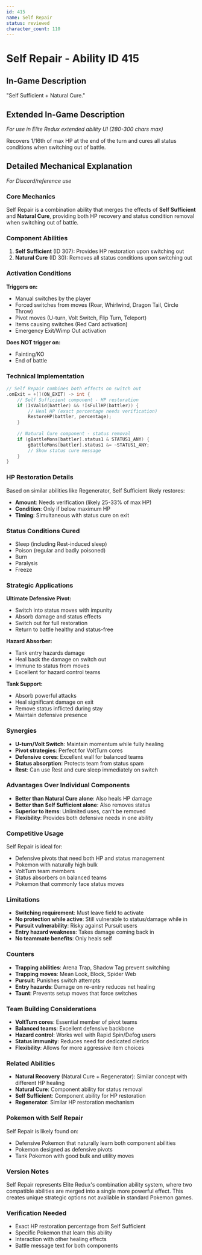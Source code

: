 ```yaml
---
id: 415
name: Self Repair
status: reviewed
character_count: 110
---
```


# Self Repair - Ability ID 415

## In-Game Description
"Self Sufficient + Natural Cure."

## Extended In-Game Description
*For use in Elite Redux extended ability UI (280-300 chars max)*

Recovers 1/16th of max HP at the end of the turn and cures all status conditions when switching out of battle. 

## Detailed Mechanical Explanation
*For Discord/reference use*

### Core Mechanics
Self Repair is a combination ability that merges the effects of **Self Sufficient** and **Natural Cure**, providing both HP recovery and status condition removal when switching out of battle.

### Component Abilities
1. **Self Sufficient** (ID 307): Provides HP restoration upon switching out
2. **Natural Cure** (ID 30): Removes all status conditions upon switching out

### Activation Conditions
**Triggers on:**
- Manual switches by the player
- Forced switches from moves (Roar, Whirlwind, Dragon Tail, Circle Throw)
- Pivot moves (U-turn, Volt Switch, Flip Turn, Teleport)
- Items causing switches (Red Card activation)
- Emergency Exit/Wimp Out activation

**Does NOT trigger on:**
- Fainting/KO
- End of battle

### Technical Implementation
```c
// Self Repair combines both effects on switch out
.onExit = +[](ON_EXIT) -> int {
    // Self Sufficient component - HP restoration
    if (IsValid(battler) && !IsFullHP(battler)) {
        // Heal HP (exact percentage needs verification)
        RestoreHP(battler, percentage);
    }
    
    // Natural Cure component - status removal
    if (gBattleMons[battler].status1 & STATUS1_ANY) {
        gBattleMons[battler].status1 &= ~STATUS1_ANY;
        // Show status cure message
    }
}
```

### HP Restoration Details
Based on similar abilities like Regenerator, Self Sufficient likely restores:
- **Amount**: Needs verification (likely 25-33% of max HP)
- **Condition**: Only if below maximum HP
- **Timing**: Simultaneous with status cure on exit

### Status Conditions Cured
- Sleep (including Rest-induced sleep)
- Poison (regular and badly poisoned)
- Burn
- Paralysis
- Freeze

### Strategic Applications

**Ultimate Defensive Pivot:**
- Switch into status moves with impunity
- Absorb damage and status effects
- Switch out for full restoration
- Return to battle healthy and status-free

**Hazard Absorber:**
- Tank entry hazards damage
- Heal back the damage on switch out
- Immune to status from moves
- Excellent for hazard control teams

**Tank Support:**
- Absorb powerful attacks
- Heal significant damage on exit
- Remove status inflicted during stay
- Maintain defensive presence

### Synergies
- **U-turn/Volt Switch**: Maintain momentum while fully healing
- **Pivot strategies**: Perfect for VoltTurn cores
- **Defensive cores**: Excellent wall for balanced teams
- **Status absorption**: Protects team from status spam
- **Rest**: Can use Rest and cure sleep immediately on switch

### Advantages Over Individual Components
- **Better than Natural Cure alone**: Also heals HP damage
- **Better than Self Sufficient alone**: Also removes status
- **Superior to items**: Unlimited uses, can't be removed
- **Flexibility**: Provides both defensive needs in one ability

### Competitive Usage
Self Repair is ideal for:
- Defensive pivots that need both HP and status management
- Pokemon with naturally high bulk
- VoltTurn team members
- Status absorbers on balanced teams
- Pokemon that commonly face status moves

### Limitations
- **Switching requirement**: Must leave field to activate
- **No protection while active**: Still vulnerable to status/damage while in
- **Pursuit vulnerability**: Risky against Pursuit users
- **Entry hazard weakness**: Takes damage coming back in
- **No teammate benefits**: Only heals self

### Counters
- **Trapping abilities**: Arena Trap, Shadow Tag prevent switching
- **Trapping moves**: Mean Look, Block, Spider Web
- **Pursuit**: Punishes switch attempts
- **Entry hazards**: Damage on re-entry reduces net healing
- **Taunt**: Prevents setup moves that force switches

### Team Building Considerations
- **VoltTurn cores**: Essential member of pivot teams
- **Balanced teams**: Excellent defensive backbone
- **Hazard control**: Works well with Rapid Spin/Defog users
- **Status immunity**: Reduces need for dedicated clerics
- **Flexibility**: Allows for more aggressive item choices

### Related Abilities
- **Natural Recovery** (Natural Cure + Regenerator): Similar concept with different HP healing
- **Natural Cure**: Component ability for status removal
- **Self Sufficient**: Component ability for HP restoration
- **Regenerator**: Similar HP restoration mechanism

### Pokemon with Self Repair
Self Repair is likely found on:
- Defensive Pokemon that naturally learn both component abilities
- Pokemon designed as defensive pivots
- Tank Pokemon with good bulk and utility moves

### Version Notes
Self Repair represents Elite Redux's combination ability system, where two compatible abilities are merged into a single more powerful effect. This creates unique strategic options not available in standard Pokemon games.

### Verification Needed
- Exact HP restoration percentage from Self Sufficient
- Specific Pokemon that learn this ability
- Interaction with other healing effects
- Battle message text for both components